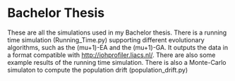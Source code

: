 # Bachelor Thesis

These are all the simulations used in my Bachelor thesis.
There is a running time simulation (Running_Time.py) supporting different evolutionary algorithms, such as the (mu+1)-EA and the (mu+1)-GA. It outputs the data in a format compatible with http://iohprofiler.liacs.nl/. There are also some example results of the running time simulation.
There is also a Monte-Carlo simulaton to compute the population drift (population_drift.py)

